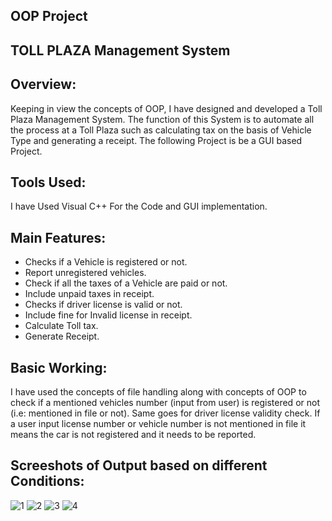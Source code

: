 ## OOP Project
## TOLL PLAZA Management System
## Overview:
Keeping in view the concepts of OOP, I have  designed and developed a Toll Plaza
Management System. The function of this System is to automate all the process at a Toll
Plaza such as calculating tax on the basis of Vehicle Type and generating a receipt. The
following Project is be a GUI based Project.
## Tools Used:
I have Used Visual C++ For the Code and GUI implementation.
## Main Features:
* Checks if a Vehicle is registered or not.
* Report unregistered vehicles.
* Check if all the taxes of a Vehicle are paid or not.
* Include unpaid taxes in receipt.
* Checks if driver license is valid or not.
* Include fine for Invalid license in receipt.
* Calculate Toll tax.
* Generate Receipt.
## Basic Working:
I have used the concepts of file handling along with concepts of OOP to check if a mentioned
vehicles number (input from user) is registered or not (i.e: mentioned in file or not). Same goes
for driver license validity check. If a user input license number or vehicle number is not
mentioned in file it means the car is not registered and it needs to be reported.
## Screeshots of Output based on different Conditions:
![1](https://user-images.githubusercontent.com/56042185/87158731-a4651080-c2d9-11ea-8621-24fd952341d1.PNG)
![2](https://user-images.githubusercontent.com/56042185/87158734-a6c76a80-c2d9-11ea-9d81-473d0c8bb22a.PNG)
![3](https://user-images.githubusercontent.com/56042185/87158737-a7f89780-c2d9-11ea-8910-cb33811d2ab6.PNG)
![4](https://user-images.githubusercontent.com/56042185/87158741-aa5af180-c2d9-11ea-91c1-22bfaca0be0c.PNG)


